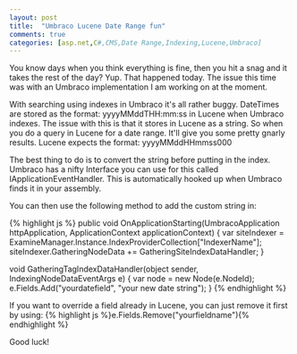 ```yaml
---
layout: post
title:  "Umbraco Lucene Date Range fun"
comments: true
categories: [asp.net,C#,CMS,Date Range,Indexing,Lucene,Umbraco]
---
```


You know days when you think everything is fine, then you hit a snag and it takes the rest of the day? Yup. That happened today. The issue this time was with an Umbraco implementation I am working on at the moment.

With searching using indexes in Umbraco it's all rather buggy. DateTimes are stored as the format: yyyyMMddTHH:mm:ss in Lucene when Umbraco indexes. The issue with this is that it stores in Lucene as a string. So when you do a query in Lucene for a date range. It'll give you some pretty gnarly results. Lucene expects the format: yyyyMMddHHmmss000

The best thing to do is to convert the string before putting in the index. Umbraco has a nifty Interface you can use for this called IApplicationEventHandler. This is automatically hooked up when Umbraco finds it in your assembly.

You can then use the following method to add the custom string in:

{% highlight js %}
public void OnApplicationStarting(UmbracoApplication httpApplication, ApplicationContext applicationContext)
{
	var siteIndexer = ExamineManager.Instance.IndexProviderCollection["IndexerName"];
	siteIndexer.GatheringNodeData += GatheringSiteIndexDataHandler;
}

void GatheringTagIndexDataHandler(object sender, IndexingNodeDataEventArgs e)
{
	var node = new Node(e.NodeId);
	e.Fields.Add("yourdatefield", "your new date string");
}
{% endhighlight %}

If you want to override a field already in Lucene, you can just remove it first by using:
{% highlight js %}e.Fields.Remove("yourfieldname"){% endhighlight %}

Good luck!
